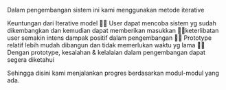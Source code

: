 Dalam pengembangan sistem ini kami menggunakan metode iterative

Keuntungan dari Iterative model
􀁏􀁏 User dapat mencoba sistem yg sudah dikembangkan dan kemudian
dapat memberikan masukkan 􀂷􀂷keterlibatan user semakin intens
dampak positif dalam pengembangan
􀁏􀁏 Prototype relatif lebih mudah dibangun dan tidak memerlukan waktu yg
lama
􀁏􀁏 Dengan prototype, kesalahan & kelalaian dalam pengembangan dapat
segera diketahui

Sehingga disini kami menjalankan progres berdasarkan modul-modul yang ada.